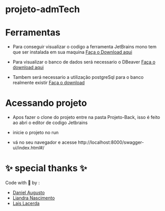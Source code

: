 # projeto-admTech

# Ferramentas

- Para conseguir visualizar o codigo a ferramenta JetBrains mono tem que ser instalada em sua maquina
<a href="https://www.jetbrains.com/idea/download/#section=windows" target="_blanck">Faça o Download aqui</a>

- Para visualizar o banco de dados será necessario o DBeaver
<a href="https://dbeaver.io/download/" target="_blanck">Faça o download aqui</a>

- Tambem será necessario a utilização postgreSql para o banco realmente existir
<a href="https://www.postgresql.org/download/" target="_blanck">Faça o download</a>

# Acessando projeto

- Apos fazer o clone do projeto entre na pasta Projeto-Back, isso é feito ao abri o editor de codigo Jetbrains

- inicie o projeto no run

- vá no seu navegador e acesse http://localhost:8000/swagger-ui/index.html#/

# ✨ special thanks ✨ #

Code with 💜 by : 

* [Daniel Augusto](https://www.linkedin.com/in/daniel-augusto02/)
* [Liandra Nascimento](https://www.linkedin.com/in/liandra-n-231762189/)
* [Lais Lacerda](https://www.linkedin.com/in/laíslacerda/)


